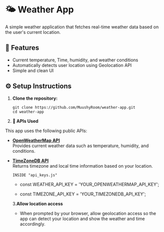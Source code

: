 # 🌤️ Weather App

A simple weather application that fetches real-time weather data based on the user's current location.

## 🚀 Features

- Current temperature, Time, humidity, and weather conditions
- Automatically detects user location using Geolocation API
- Simple and clean UI

## ⚙️ Setup Instructions

1. **Clone the repository:**


   ```
   git clone https://github.com/MuushyRoom/weather-app.git
   cd weather-app
   ```

2. **🔌 APIs Used**
   
This app uses the following public APIs:

- **[OpenWeatherMap API](https://openweathermap.org/)**  
   Provides current weather data such as temperature, humidity, and conditions.

- **[TimeZoneDB API](https://timezonedb.com/)**  
   Returns timezone and local time information based on your location.

    ```INSIDE "api_keys.js"```
   - const WEATHER_API_KEY = 'YOUR_OPENWEATHERMAP_API_KEY';
     
   - const TIMEZONE_API_KEY = 'YOUR_TIMEZONEDB_API_KEY';

   3.**Allow location access**

   - When prompted by your browser, allow geolocation access so the app can detect your location and show the weather and time accordingly.
